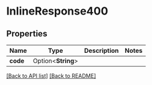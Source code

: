 # InlineResponse400

## Properties

Name | Type | Description | Notes
------------ | ------------- | ------------- | -------------
**code** | Option<**String**> |  | 

[[Back to API list]](../README.md#documentation-for-api-endpoints) [[Back to README]](../README.md)


